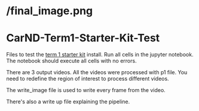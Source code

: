 # /final_image.png
# CarND-Term1-Starter-Kit-Test

Files to test the [term 1 starter kit](https://github.com/udacity/CarND-Term1-Starter-Kit) install. 
Run all cells in the jupyter notebook. The notebook should execute all cells with no errors.

There are 3  output videos. All the videos were processed with p1 file. You need to redefine the region of interest to process different videos. 

The write_image file is used to write every frame from the video. 

There's also a write up file explaining the pipeline.
